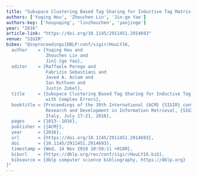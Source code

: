 ```yaml
---
title: "Subspace Clustering Based Tag Sharing for Inductive Tag Matrix Refinement with Complex Errors"
authors: ['Yuqing Hou', 'Zhouchen Lin', 'Jin-ge Yao']
authors-key: ['houyuqing', 'linzhouchen', 'yaojinge']
year: "2016"
article-link: "https://doi.org/10.1145/2911451.2914693"
venue: "SIGIR"
bibex: "@inproceedings{DBLP:conf/sigir/HouLY16,
  author    = {Yuqing Hou and
               Zhouchen Lin and
               Jin{-}ge Yao},
  editor    = {Raffaele Perego and
               Fabrizio Sebastiani and
               Javed A. Aslam and
               Ian Ruthven and
               Justin Zobel},
  title     = {Subspace Clustering Based Tag Sharing for Inductive Tag Matrix Refinement
               with Complex Errors},
  booktitle = {Proceedings of the 39th International {ACM} {SIGIR} conference on
               Research and Development in Information Retrieval, {SIGIR} 2016, Pisa,
               Italy, July 17-21, 2016},
  pages     = {1013--1016},
  publisher = {{ACM}},
  year      = {2016},
  url       = {https://doi.org/10.1145/2911451.2914693},
  doi       = {10.1145/2911451.2914693},
  timestamp = {Wed, 14 Nov 2018 10:58:11 +0100},
  biburl    = {https://dblp.org/rec/conf/sigir/HouLY16.bib},
  bibsource = {dblp computer science bibliography, https://dblp.org}
}"
---
```

